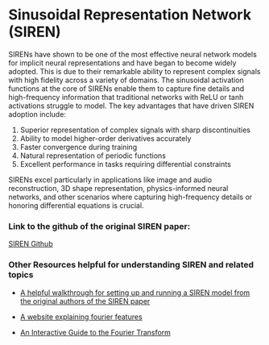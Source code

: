 # Sinusoidal Representation Network (SIREN)

SIRENs have shown to be one of the most effective neural network models for implicit neural representations and have began to become widely adopted. This is due to their remarkable ability to represent complex signals with high fidelity across a variety of domains. The sinusoidal activation functions at the core of SIRENs enable them to capture fine details and high-frequency information that traditional networks with ReLU or tanh activations struggle to model.
The key advantages that have driven SIREN adoption include:

1. Superior representation of complex signals with sharp discontinuities
2. Ability to model higher-order derivatives accurately
3. Faster convergence during training
4. Natural representation of periodic functions
5. Excellent performance in tasks requiring differential constraints

SIRENs excel particularly in applications like image and audio reconstruction, 3D shape representation, physics-informed neural networks, and other scenarios where capturing high-frequency details or honoring differential equations is crucial.

### Link to the github of the original SIREN paper:
[SIREN Github](https://github.com/vsitzmann/siren)

### Other Resources helpful for understanding SIREN and related topics

* [A helpful walkthrough for setting up and running a SIREN model from the original authors of the SIREN paper](models/SIREN/explore_siren.ipynb)

* [A website explaining fourier features](https://sair.synerise.com/fourier-feature-encoding/)

* [An Interactive Guide to the Fourier Transform](https://betterexplained.com/articles/an-interactive-guide-to-the-fourier-transform/)
